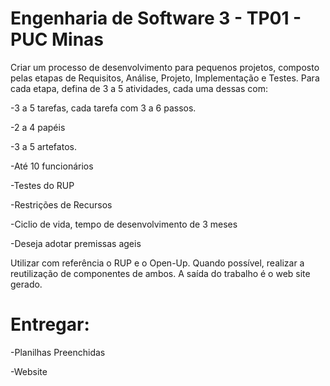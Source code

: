 # Engenharia de Software 3 - TP01 - PUC Minas

Criar um processo de desenvolvimento para pequenos projetos, composto pelas etapas de
Requisitos, Análise, Projeto, Implementação e Testes. Para cada etapa, defina de 3 a 5
atividades, cada uma dessas com:


 -3 a 5 tarefas, cada tarefa com 3 a 6 passos.
 
 -2 a 4 papéis
 
 -3 a 5 artefatos.
 
 -Até 10 funcionários
 
 -Testes do RUP
 
 -Restrições de Recursos
 
 -Ciclio de vida, tempo de desenvolvimento de 3 meses
 
 -Deseja adotar premissas ageis
 
 
Utilizar com referência o RUP e o Open-Up. Quando possível, realizar a reutilização de
componentes de ambos. A saída do trabalho é o web site gerado. 

# Entregar:

-Planilhas Preenchidas

-Website


